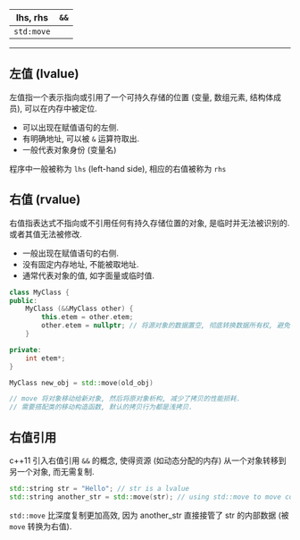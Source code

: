 
| lhs, rhs | `&&` |
| -------- | --- |
| `std:move`         |     |

***

## 左值 (lvalue)

左值指一个表示指向或引用了一个可持久存储的位置 (变量, 数组元素, 结构体成员), 可以在内存中被定位.

- 可以出现在赋值语句的左侧.
- 有明确地址, 可以被 `&` 运算符取出.
- 一般代表对象身份 (变量名)

程序中一般被称为 `lhs` (left-hand side), 相应的右值被称为 `rhs`

## 右值 (rvalue)

右值指表达式不指向或不引用任何有持久存储位置的对象, 是临时并无法被识别的. 或者其值无法被修改.

- 一般出现在赋值语句的右侧.
- 没有固定内存地址, 不能被取地址.
- 通常代表对象的值, 如字面量或临时值.


```cpp
class MyClass {
public:
	MyClass (&&MyClass other) {
		this.etem = other.etem;
		other.etem = nullptr; // 将源对象的数据置空, 彻底转换数据所有权, 避免错误释放
	}

private:
	int etem*;
}

MyClass new_obj = std::move(old_obj) 

// move 将对象移动给新对象, 然后将原对象析构, 减少了拷贝的性能损耗.
// 需要搭配类的移动构造函数, 默认的拷贝行为都是浅拷贝.

```

## 右值引用

c++11 引入右值引用 `&&` 的概念, 使得资源 (如动态分配的内存) 从一个对象转移到另一个对象, 而无需复制.

```cpp
std::string str = "Hello"; // str is a lvalue
std::string another_str = std::move(str); // using std::move to move content of str to another_str 
```

`std::move` 比深度复制更加高效, 因为 another_str 直接接管了 str 的内部数据 (被 `move` 转换为右值).